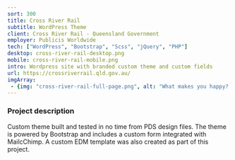 ```yaml
---
sort: 300
title: Cross River Rail
subtitle: WordPress Theme
client: Cross River Rail - Queensland Government
employer: Publicis Worldwide
tech: ["WordPress", "Bootstrap", "Scss", "jQuery", "PHP"]
desktop: cross-river-rail-desktop.png
mobile: cross-river-rail-mobile.png
intro: Wordpress site with branded custom theme and custom fields
url: https://crossriverrail.qld.gov.au/
imgArray:
 - {img: "cross-river-rail-full-page.png", alt: "What makes you happy? Select three #happyHealthyHabits you like doing."}
---
```


### Project description

Custom theme built and tested in no time from PDS design files. The theme is powered by Bootstrap and includes a custom form integrated with MailcChimp. A custom EDM template was also created as part of this project.
